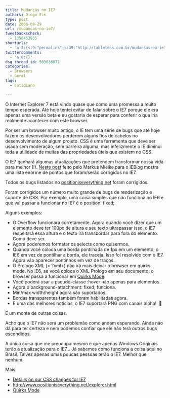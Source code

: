 ```yaml
---
title: Mudanças no IE7
authors: Diego Eis
type: post
date: 2006-09-29
url: /mudancas-no-ie7/
tweetbackscheck:
  - 1356453935
shorturls:
  - 'a:3:{s:9:"permalink";s:39:"http://tableless.com.br/mudancas-no-ie7";s:7:"tinyurl";s:26:"http://tinyurl.com/3my4sjw";s:4:"isgd";s:19:"http://is.gd/zoMYse";}'
twittercomments:
  - 'a:0:{}'
dsq_thread_id: 503036071
categories:
  - Browsers
  - Geral
tags:
  - cotidiano

---
```

O Internet Explorer 7 está vindo quase que como uma promessa a muito tempo esperada. Até hoje tentei evitar de falar sobre o IE7 porque ele era apenas uma versão beta e eu gostaria de esperar para conferir o que iria realmente acontecer com este browser.

Por ser um browser muito antigo, o IE tem uma série de bugs que até hoje fazem os desenvolvedores perderem alguns fios de cabelos no desenvolvimento de algum projeto. CSS é uma ferramenta que deve ser usada sem moderação, sem barreira alguma, mas infelizmente o IE diminui toda a utilidade de muitas das propriedades úteis que existem no CSS.
  
O IE7 ganhará algumas atualizações que pretendem transformar nossa vida para melhor (!). [Neste post][1] feito pelo Markus Mielke para o IEBlog mostra uma lista enorme de pontos que foram/serão corrigidos no IE7.

Todos os bugs listados no [positioniseverything.net][2] foram corrigidos.
  
Foram corrigidos um número muito grande de bugs de renderização e suporte de CSS. Por exemplo, uma coisa simples que não funciona no IE6 e que vai passar a funcionar no IE7 é o position: fixed;.

Alguns exemplos:

  * O Overflow funcionará corretamente. Agora quando você dizer que um elemento deve ter 100px de altura e seu texto ultrapassar isso, o IE7 respeitará essa altura e o texto irá transbordar para fora do elemento. Como deve ser.
  * Agora poderemos formatar os selects como quisermos.
  * Quando você coloca uma borda pontilhada de 1px em um elemento, o IE6 em vez de pontilhar a borda, ele traceja. Isso foi resolvido com o IE7. Agora vão aparecer pontinhos em vez de traços.
  * O Prologo XML (< ?xml>) não irá mais deixar o browser em quirks mode. No IE6, se você coloca o XML Prologo em seu documento, o browser passa a funcionar em [Quirks Mode][3].
  * Você poderá usar a pseudo-classe :hover não apenas para elementos .
  * Agora o background-attachment: fixed; funciona.
  * Min/max width/height agora são suportados.
  * Bordas transparentes também foram habilitadas agora.
  * E uma das melhores notícias, o IE7 suportará PNG com canais alpha!  🙂

E um monte de outras coisas.

Acho que o IE7 não será um problemão como andam esperando. Ainda não dá para ter certeza e nem podemos confiar que ele não terá outros bugs escondidos.
  
A única coisa que me preocupa mesmo é que apenas Windows Originais terão a atualização para o IE7&#8230; Já sabemos como funciona a coisa aqui no Brasil. Talvez apenas umas poucas pessoas terão o IE7. Melhor que nenhum.

Mais:

  * [Details on our CSS changes for IE7][1]
  * <http://www.positioniseverything.net/explorer.html>
  * [Quirks Mode][3]

 [1]: http://blogs.msdn.com/ie/archive/2006/08/22/712830.aspx
 [2]: http://www.positioniseverything.net/explorer.html
 [3]: http://en.wikipedia.org/wiki/Quirks_mode
